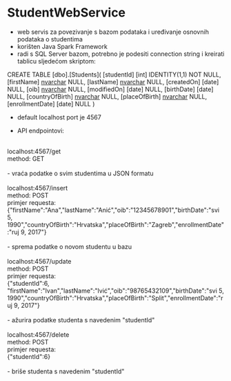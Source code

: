 # StudentWebService

- web servis za povezivanje s bazom podataka i uređivanje osnovnih podataka o studentima
- korišten Java Spark Framework
- radi s SQL Server bazom, potrebno je podesiti connection string i kreirati tablicu sljedećom skriptom:

CREATE TABLE [dbo].[Students](
	[studentId] [int] IDENTITY(1,1) NOT NULL,
	[firstName] [nvarchar](50) NULL,
	[lastName] [nvarchar](50) NULL,
	[createdOn] [date] NULL,
	[oib] [nvarchar](50) NULL,
	[modifiedOn] [date] NULL,
	[birthDate] [date] NULL,
	[countryOfBirth] [nvarchar](50) NULL,
	[placeOfBirth] [nvarchar](50) NULL,
	[enrollmentDate] [date] NULL
)

- default localhost port je 4567

- API endpointovi:
<br/>
localhost:4567/get<br/>
method: GET<br/>
<br/>
- vraća podatke o svim studentima u JSON formatu<br/>
<br/>
localhost:4567/insert<br/>
method: POST<br/>
primjer requesta: <br/>
{"firstName":"Ana","lastName":"Anić","oib":"12345678901","birthDate":"svi 5, 1990","countryOfBirth":"Hrvatska","placeOfBirth":"Zagreb","enrollmentDate":"ruj 9, 2017"}<br/>
<br/>
- sprema podatke o novom studentu u bazu<br/>
<br/>
localhost:4567/update<br/>
method: POST<br/>
primjer requesta: <br/>
{"studentId":6, "firstName":"Ivan","lastName":"Ivić","oib":"98765432109","birthDate":"svi 5, 1990","countryOfBirth":"Hrvatska","placeOfBirth":"Split","enrollmentDate":"ruj 9, 2017"}<br/>
<br/>
- ažurira podatke studenta s navedenim "studentId"<br/>
<br/>
localhost:4567/delete<br/>
method: POST<br/>
primjer requesta:<br/>
{"studentId":6}<br/>
<br/>
- briše studenta s navedenim "studentId"<br/>




